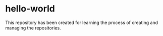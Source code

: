 # hello-world
This repository has been created for learning the process of creating and managing the repositories.
